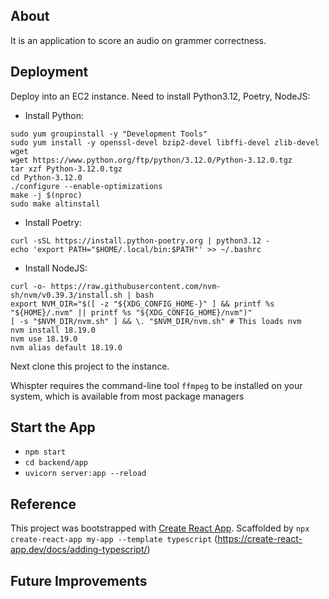 
## About
It is an application to score an audio on grammer correctness.

## Deployment
Deploy into an EC2 instance. Need to install Python3.12, Poetry, NodeJS:

- Install Python:
```
sudo yum groupinstall -y "Development Tools"
sudo yum install -y openssl-devel bzip2-devel libffi-devel zlib-devel wget
wget https://www.python.org/ftp/python/3.12.0/Python-3.12.0.tgz
tar xzf Python-3.12.0.tgz
cd Python-3.12.0
./configure --enable-optimizations
make -j $(nproc)
sudo make altinstall
```
- Install Poetry:
```
curl -sSL https://install.python-poetry.org | python3.12 -
echo 'export PATH="$HOME/.local/bin:$PATH"' >> ~/.bashrc
```
- Install NodeJS:
```
curl -o- https://raw.githubusercontent.com/nvm-sh/nvm/v0.39.3/install.sh | bash
export NVM_DIR="$([ -z "${XDG_CONFIG_HOME-}" ] && printf %s "${HOME}/.nvm" || printf %s "${XDG_CONFIG_HOME}/nvm")"
[ -s "$NVM_DIR/nvm.sh" ] && \. "$NVM_DIR/nvm.sh" # This loads nvm
nvm install 18.19.0
nvm use 18.19.0
nvm alias default 18.19.0
```

Next clone this project to the instance.

Whispter requires the command-line tool `ffmpeg` to be installed on your system, which is available from most package managers

## Start the App

- `npm start`
- `cd backend/app`
- `uvicorn server:app --reload`

## Reference

This project was bootstrapped with [Create React App](https://github.com/facebook/create-react-app).
Scaffolded by `npx create-react-app my-app --template typescript` (https://create-react-app.dev/docs/adding-typescript/)

## Future Improvements
